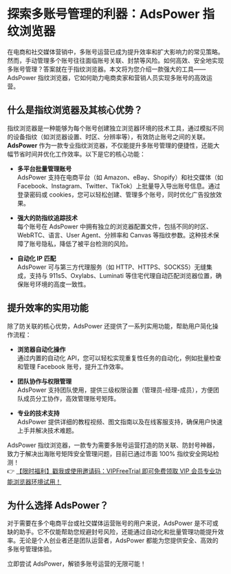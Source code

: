 # 探索多账号管理的利器：AdsPower 指纹浏览器

在电商和社交媒体营销中，多账号运营已成为提升效率和扩大影响力的常见策略。然而，手动管理多个账号往往面临账号关联、封禁等风险。如何高效、安全地实现多账号管理？答案就在于指纹浏览器。本文将为您介绍一款强大的工具——AdsPower 指纹浏览器，它如何助力电商卖家和营销人员实现多账号的高效运营。

## 什么是指纹浏览器及其核心优势？

指纹浏览器是一种能够为每个账号创建独立浏览器环境的技术工具，通过模拟不同的设备指纹（如浏览器设置、时区、分辨率等），有效防止账号之间的关联。**AdsPower** 作为一款专业指纹浏览器，不仅能提升多账号管理的便捷性，还能大幅节省时间并优化工作效率。以下是它的核心功能：

- **多平台批量管理账号**  
  AdsPower 支持在电商平台（如 Amazon、eBay、Shopify）和社交媒体（如 Facebook、Instagram、Twitter、TikTok）上批量导入导出账号信息。通过登录密码或 cookies，您可以轻松创建、管理多个账号，同时优化广告投放效果。

- **强大的防指纹追踪技术**  
  每个账号在 AdsPower 中拥有独立的浏览器配置文件，包括不同的时区、WebRTC、语言、User Agent、分辨率和 Canvas 等指纹参数。这种技术保障了账号隐私，降低了被平台检测的风险。

- **自动化 IP 匹配**  
  AdsPower 可与第三方代理服务（如 HTTP、HTTPS、SOCKS5）无缝集成，支持与 911s5、Oxylabs、Luminati 等住宅代理自动匹配浏览器位置，确保账号环境的高度一致性。

## 提升效率的实用功能

除了防关联的核心优势，AdsPower 还提供了一系列实用功能，帮助用户简化操作流程：

- **浏览器自动化操作**  
  通过内置的自动化 API，您可以轻松实现重复性任务的自动化，例如批量检查和管理 Facebook 账号，提升工作效率。

- **团队协作与权限管理**  
  AdsPower 支持团队使用，提供三级权限设置（管理员-经理-成员），方便团队成员分工协作，高效管理账号矩阵。

- **专业的技术支持**  
  AdsPower 提供详细的教程视频、图文指南以及在线客服支持，确保用户快速上手并解决技术难题。

AdsPower 指纹浏览器，一款专为需要多账号运营打造的防关联、防封号神器，致力于解决出海账号矩阵安全管理问题，目前已通过市面 100% 指纹安全网站检测！  
👉 [【限时福利】戳我或使用邀请码：VIPFreeTrial 即可免费领取 VIP 会员专业功能浏览器环境试用！](https://bit.ly/adspower_free)

## 为什么选择 AdsPower？

对于需要在多个电商平台或社交媒体运营账号的用户来说，AdsPower 是不可或缺的助手。它不仅能帮助您规避封号风险，还能通过自动化和批量管理功能提升效率。无论是个人创业者还是团队运营者，AdsPower 都能为您提供安全、高效的多账号管理体验。

立即尝试 AdsPower，解锁多账号运营的无限可能！
